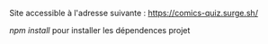 Site accessible à l'adresse suivante : https://comics-quiz.surge.sh/

*npm install* pour installer les dépendences projet
